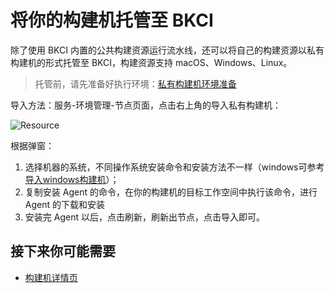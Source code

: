 # 将你的构建机托管至 BKCI

除了使用 BKCI 内置的公共构建资源运行流水线，还可以将自己的构建资源以私有构建机的形式托管至 BKCI，构建资源支持 macOS、Windows、Linux。
> 托管前，请先准备好执行环境：[私有构建机环境准备](prepara-agent.md)

导入方法：服务-环境管理-节点页面，点击右上角的导入私有构建机：

![Resource](../../assets/resource_2.png)

根据弹窗：

1. 选择机器的系统，不同操作系统安装命令和安装方法不一样（windows可参考[导入windows构建机](self-hosted-agents/windows-agent.md)）；
2. 复制安装 Agent 的命令，在你的构建机的目标工作空间中执行该命令，进行 Agent 的下载和安装
3. 安装完 Agent 以后，点击刷新，刷新出节点，点击导入即可。

## 接下来你可能需要

- [构建机详情页](./agent-detail.md)
